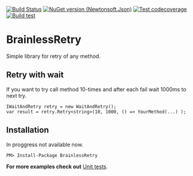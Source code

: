 [![Build Status](https://dev.azure.com/hlavoj/BrainlessRetry/_apis/build/status/hlavoj.BrainlessRetry?branchName=main)](https://dev.azure.com/hlavoj/BrainlessRetry/_build/latest?definitionId=4&branchName=main)
[![NuGet version (Newtonsoft.Json)](https://img.shields.io/nuget/v/BrainlessRetry.svg?style=flat)](https://www.nuget.org/packages/BrainlessRetry/)
[![Test codecoverage](https://img.shields.io/azure-devops/coverage/hlavoj/BrainlessRetry/4/main)](https://dev.azure.com/hlavoj/BrainlessRetry/_build?definitionId=4)
[![Build test](https://img.shields.io/azure-devops/tests/hlavoj/BrainlessRetry/4/main)](https://dev.azure.com/hlavoj/BrainlessRetry/_build?definitionId=4)

# BrainlessRetry
Simple library for retry of any method. 


## Retry with wait
If you want to try call method 10-times and after each fail wait 1000ms to next try.

```
IWaitAndRetry retry = new WaitAndRetry();
var result = retry.Retry<string>(10, 1000, () => YourMethod(...) );
```


## Installation
In proggress not available now.
```
PM> Install-Package BrainlessRetry
```

**For more examples check out** [Unit tests](https://github.com/hlavoj/BrainlessRetry/blob/main/src/BrainlessRetry.Tests/WaitAndRetryUnitTest.cs).